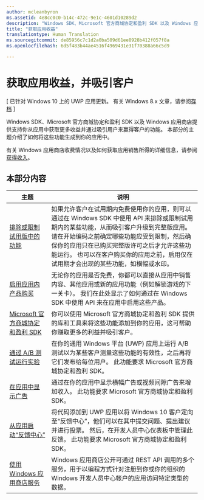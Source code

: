 ```yaml
---
author: mcleanbyron
ms.assetid: 4e8cc0c0-b14c-472c-9e1c-4601d10289d2
description: "Windows SDK、Microsoft 官方商城协定和盈利 SDK 以及 Windows 应用商店提供许多功能，可使你从应用中获取更多收益并通过吸引用户来赢得客户。"
title: "获取应用收益"
translationtype: Human Translation
ms.sourcegitcommit: de85956c7c1d2a0ba509d61ee8928b412f057f8a
ms.openlocfilehash: 6d5f483b44ae4516f4969431e31f70388a66c5d9

---
```


# 获取应用收益，并吸引客户


\[ 已针对 Windows 10 上的 UWP 应用更新。 有关 Windows 8.x 文章，请参阅[存档](http://go.microsoft.com/fwlink/p/?linkid=619132) \]

Windows SDK、Microsoft 官方商城协定和盈利 SDK 以及 Windows 应用商店提供支持你从应用中获取更多收益并通过吸引用户来赢得客户的功能。 本部分的主题介绍了如何将这些功能生成到你的应用中。

有关 Windows 应用商店收费情况以及如何获取应用销售所得的详细信息，请参阅[获得收入](https://msdn.microsoft.com/library/windows/apps/mt148536)。

## 本部分内容


| 主题                                                                                                       | 说明                 |
|-------------------------------------------------------------------------------------------------------------|-----------------------------|
| [排除或限制试用版中的功能](exclude-or-limit-features-in-a-trial-version-of-your-app.md) | 如果允许客户在试用期内免费使用你的应用，则可以通过在 Windows SDK 中使用 API 来排除或限制试用期内的某些功能，从而吸引客户升级到完整版应用。 请在开始编码之前确定哪些功能应受到限制，然后确保你的应用只在已购买完整版许可之后才允许这些功能运行。 也可以在客户购买你的应用之前，启用仅在试用期才会出现的某些功能，如横幅或水印。 |
| [启用应用内产品购买](enable-in-app-product-purchases.md)                                       | 无论你的应用是否免费，你都可以直接从应用中销售内容、其他应用或新的应用功能（例如解锁游戏的下一关卡）。 我们在此处显示了如何通过在 Windows SDK 中使用 API 来在应用中启用这些产品。    |
| [Microsoft 官方商城协定和盈利 SDK](monetize-your-app-with-the-microsoft-store-engagement-and-monetization-sdk.md)      | 你可以使用 Microsoft 官方商城协定和盈利 SDK 提供的库和工具来将这些功能添加到你的应用，这可帮助你赚取更多的利益并吸引客户。   |
| [通过 A/B 测试运行实验](run-app-experiments-with-a-b-testing.md)      |   在你的通用 Windows 平台 (UWP) 应用上运行 A/B 测试以为某些客户测量这些功能的有效性，之后再将它们发布给每位用户。 此功能要求 Microsoft 官方商城协定和盈利 SDK。  |
| [在应用中显示广告](display-ads-in-your-app.md)      |   通过在你的应用中显示横幅广告或视频间隙广告来增加收入。 此功能要求 Microsoft 官方商城协定和盈利 SDK。   |
| [从应用启动“反馈中心”](launch-feedback-hub-from-your-app.md)      |   将代码添加到 UWP 应用以将 Windows 10 客户定向至“反馈中心”，他们可以在其中提交问题、提出建议并进行投票。 然后，在开发人员中心仪表板中管理此反馈。 此功能要求 Microsoft 官方商城协定和盈利 SDK。   |
| [使用 Windows 应用商店服务](using-windows-store-services.md)                                    | Windows 应用商店公开可通过 REST API 调用的多个服务，用于以编程方式针对注册到你或你的组织的 Windows 开发人员中心帐户的应用访问特定类型的数据。    |



<!--HONumber=Jun16_HO4-->


